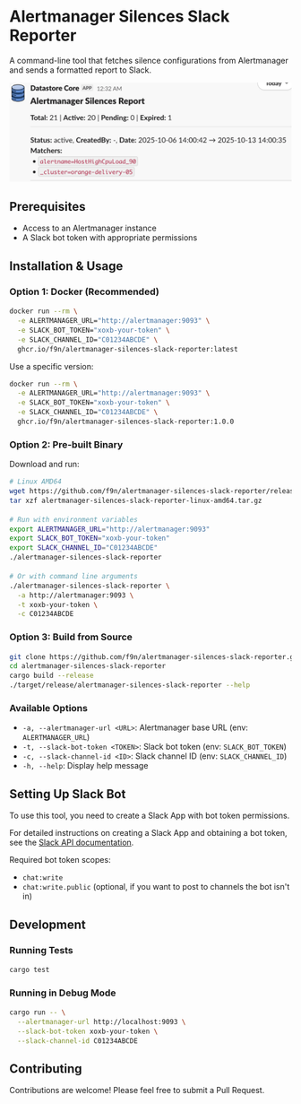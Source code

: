 # Alertmanager Silences Slack Reporter

A command-line tool that fetches silence configurations from Alertmanager and sends a formatted report to Slack.

![Slack Report Example](.github/images/alertmanager-silences-slack-reporter.png)

## Prerequisites

- Access to an Alertmanager instance
- A Slack bot token with appropriate permissions

## Installation & Usage

### Option 1: Docker (Recommended)

```bash
docker run --rm \
  -e ALERTMANAGER_URL="http://alertmanager:9093" \
  -e SLACK_BOT_TOKEN="xoxb-your-token" \
  -e SLACK_CHANNEL_ID="C01234ABCDE" \
  ghcr.io/f9n/alertmanager-silences-slack-reporter:latest
```

Use a specific version:
```bash
docker run --rm \
  -e ALERTMANAGER_URL="http://alertmanager:9093" \
  -e SLACK_BOT_TOKEN="xoxb-your-token" \
  -e SLACK_CHANNEL_ID="C01234ABCDE" \
  ghcr.io/f9n/alertmanager-silences-slack-reporter:1.0.0
```

### Option 2: Pre-built Binary

Download and run:

```bash
# Linux AMD64
wget https://github.com/f9n/alertmanager-silences-slack-reporter/releases/latest/download/alertmanager-silences-slack-reporter-linux-amd64.tar.gz
tar xzf alertmanager-silences-slack-reporter-linux-amd64.tar.gz

# Run with environment variables
export ALERTMANAGER_URL="http://alertmanager:9093"
export SLACK_BOT_TOKEN="xoxb-your-token"
export SLACK_CHANNEL_ID="C01234ABCDE"
./alertmanager-silences-slack-reporter

# Or with command line arguments
./alertmanager-silences-slack-reporter \
  -a http://alertmanager:9093 \
  -t xoxb-your-token \
  -c C01234ABCDE
```

### Option 3: Build from Source

```bash
git clone https://github.com/f9n/alertmanager-silences-slack-reporter.git
cd alertmanager-silences-slack-reporter
cargo build --release
./target/release/alertmanager-silences-slack-reporter --help
```

### Available Options

- `-a, --alertmanager-url <URL>`: Alertmanager base URL (env: `ALERTMANAGER_URL`)
- `-t, --slack-bot-token <TOKEN>`: Slack bot token (env: `SLACK_BOT_TOKEN`)
- `-c, --slack-channel-id <ID>`: Slack channel ID (env: `SLACK_CHANNEL_ID`)
- `-h, --help`: Display help message

## Setting Up Slack Bot

To use this tool, you need to create a Slack App with bot token permissions.

For detailed instructions on creating a Slack App and obtaining a bot token, see the [Slack API documentation](https://api.slack.com/bot-users).

Required bot token scopes:
- `chat:write`
- `chat:write.public` (optional, if you want to post to channels the bot isn't in)

## Development

### Running Tests

```bash
cargo test
```

### Running in Debug Mode

```bash
cargo run -- \
  --alertmanager-url http://localhost:9093 \
  --slack-bot-token xoxb-your-token \
  --slack-channel-id C01234ABCDE
```

## Contributing

Contributions are welcome! Please feel free to submit a Pull Request.
